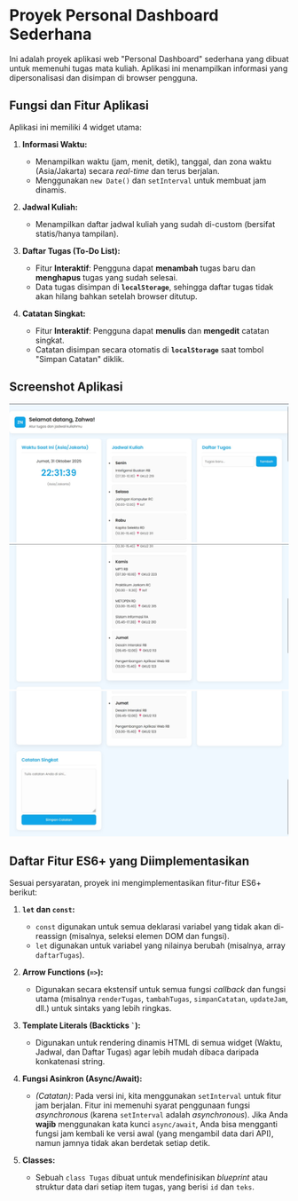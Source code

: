 # Proyek Personal Dashboard Sederhana

Ini adalah proyek aplikasi web "Personal Dashboard" sederhana yang dibuat untuk memenuhi tugas mata kuliah. Aplikasi ini menampilkan informasi yang dipersonalisasi dan disimpan di browser pengguna.

## Fungsi dan Fitur Aplikasi

Aplikasi ini memiliki 4 widget utama:

1.  **Informasi Waktu:**
    * Menampilkan waktu (jam, menit, detik), tanggal, dan zona waktu (Asia/Jakarta) secara *real-time* dan terus berjalan.
    * Menggunakan `new Date()` dan `setInterval` untuk membuat jam dinamis.

2.  **Jadwal Kuliah:**
    * Menampilkan daftar jadwal kuliah yang sudah di-custom (bersifat statis/hanya tampilan).

3.  **Daftar Tugas (To-Do List):**
    * Fitur **Interaktif**: Pengguna dapat **menambah** tugas baru dan **menghapus** tugas yang sudah selesai.
    * Data tugas disimpan di **`localStorage`**, sehingga daftar tugas tidak akan hilang bahkan setelah browser ditutup.

4.  **Catatan Singkat:**
    * Fitur **Interaktif**: Pengguna dapat **menulis** dan **mengedit** catatan singkat.
    * Catatan disimpan secara otomatis di **`localStorage`** saat tombol "Simpan Catatan" diklik.

## Screenshot Aplikasi

![Screenshot Dashboard Zahwa 1](ss1.jpg)
![Screenshot Dashboard Zahwa 2](ss2.jpg)
![Screenshot Dashboard Zahwa 3](ss3.jpg)

## Daftar Fitur ES6+ yang Diimplementasikan

Sesuai persyaratan, proyek ini mengimplementasikan fitur-fitur ES6+ berikut:

1.  **`let` dan `const`:**
    * `const` digunakan untuk semua deklarasi variabel yang tidak akan di-reassign (misalnya, seleksi elemen DOM dan fungsi).
    * `let` digunakan untuk variabel yang nilainya berubah (misalnya, array `daftarTugas`).

2.  **Arrow Functions (`=>`):**
    * Digunakan secara ekstensif untuk semua fungsi *callback* dan fungsi utama (misalnya `renderTugas`, `tambahTugas`, `simpanCatatan`, `updateJam`, dll.) untuk sintaks yang lebih ringkas.

3.  **Template Literals (Backticks `` ` ``):**
    * Digunakan untuk rendering dinamis HTML di semua widget (Waktu, Jadwal, dan Daftar Tugas) agar lebih mudah dibaca daripada konkatenasi string.

4.  **Fungsi Asinkron (Async/Await):**
    * *(Catatan)*: Pada versi ini, kita menggunakan `setInterval` untuk fitur jam berjalan. Fitur ini memenuhi syarat penggunaan fungsi *asynchronous* (karena `setInterval` adalah *asynchronous*). Jika Anda **wajib** menggunakan kata kunci `async/await`, Anda bisa mengganti fungsi jam kembali ke versi awal (yang mengambil data dari API), namun jamnya tidak akan berdetak setiap detik.

5.  **Classes:**
    * Sebuah `class Tugas` dibuat untuk mendefinisikan *blueprint* atau struktur data dari setiap item tugas, yang berisi `id` dan `teks`.



